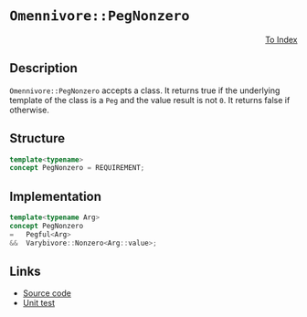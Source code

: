 <!-- Copyright 2024 Feng Mofan
SPDX-License-Identifier: Apache-2.0 -->

# `Omennivore::PegNonzero`

<p style='text-align: right;'><a href="../../concepts.md#omennivore-peg-nonzero">To Index</a></p>

## Description

`Omennivore::PegNonzero` accepts a class.
It returns true if the underlying template of the class is a `Peg` and the value result is not `0`. It returns false if otherwise.

## Structure

```C++
template<typename>
concept PegNonzero = REQUIREMENT;
```

## Implementation

```C++
template<typename Arg>
concept PegNonzero
=   Pegful<Arg>
&&  Varybivore::Nonzero<Arg::value>;
```

## Links

- [Source code](../../../../conceptrodon/descend/omennivore/concepts/descend/peg_nonzero.hpp)
- [Unit test](../../../../tests/unit/concepts/omennivore/peg_nonzero.test.hpp)
